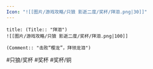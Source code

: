 ```yaml
---
Icon: "![[图片/游戏攻略/只狼 影逝二度/奖杯/拜泪.png|30]]"
---
```

```ad-common-bronze-trophy
title: (Title:: "拜泪")
![[图片/游戏攻略/只狼 影逝二度/奖杯/拜泪.png|100]]

(Comment:: "击败“樱龙”，拜领龙泪")
```

#只狼/奖杯 #奖杯 #奖杯/铜
